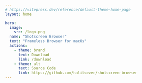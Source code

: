 ```yaml
---
# https://vitepress.dev/reference/default-theme-home-page
layout: home

hero:
  image:
    src: /logo.png
  name: "Shotscreen Browser"
  text: "Frameless Browser for macOs"
  actions:
    - theme: brand
      text: Download
      link: /download
    - theme: alt
      text: Source Code
      link: https://github.com/halitsever/shotscreen-browser
---
```

